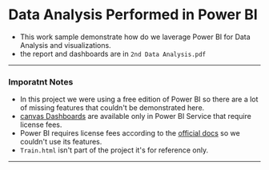 # Data Analysis Performed in Power BI
* This work sample demonstrate how do we laverage Power BI for Data Analysis and visualizations.
* the report and dashboards are in `2nd Data Analysis.pdf`
***
### Imporatnt Notes
* In this project we were using a free edition of Power BI so there are a lot of missing features that couldn't be demonstrated here. 
* [canvas Dashboards](https://docs.microsoft.com/en-us/power-bi/create-reports/service-dashboards) are available only in Power BI Service that require license fees.
* Power BI requires license fees according to the [official docs](https://docs.microsoft.com/en-us/power-bi/fundamentals/service-get-started) so we couldn't use its features. 
* `Train.html` isn't part of the project it's for reference only.
***